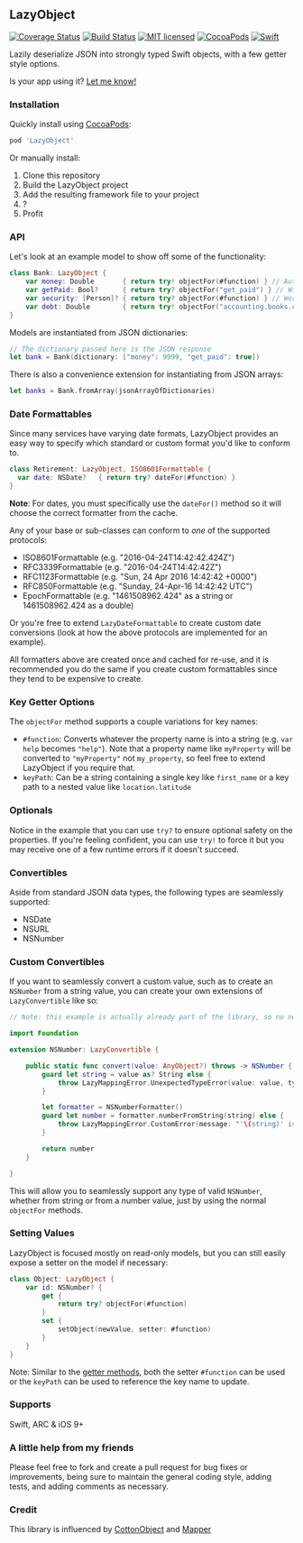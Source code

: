 ## LazyObject
[![Coverage Status](https://coveralls.io/repos/github/iwasrobbed/LazyObject/badge.svg?branch=master)](https://coveralls.io/github/iwasrobbed/LazyObject?branch=master)
[![Build Status](https://travis-ci.org/iwasrobbed/LazyObject.svg?branch=master)](https://travis-ci.org/iwasrobbed/LazyObject)
[![MIT licensed](https://img.shields.io/badge/license-MIT-blue.svg)](https://github.com/iwasrobbed/LazyObject/blob/master/LICENSE)
[![CocoaPods](https://img.shields.io/cocoapods/v/LazyObject.svg?maxAge=2592000)]()
[![Swift](https://img.shields.io/badge/language-Swift-blue.svg)](https://swift.org)

Lazily deserialize JSON into strongly typed Swift objects, with a few getter style options.

Is your app using it? [Let me know!](mailto:rob@desideratalabs.co)

### Installation

Quickly install using [CocoaPods](https://cocoapods.org): 

```ruby
pod 'LazyObject'
```

Or manually install:

1. Clone this repository
2. Build the LazyObject project
3. Add the resulting framework file to your project
4. ?
5. Profit

### API

Let's look at an example model to show off some of the functionality:

```swift
class Bank: LazyObject {
    var money: Double       { return try! objectFor(#function) } // Automagically converts #function to a "money" string
    var getPaid: Bool?      { return try? objectFor("get_paid") } // Will be nil if called and key/value don't exist
    var security: [Person]? { return try? objectFor(#function) } // Works with arrays of other LazyObjects as well
    var debt: Double        { return try! objectFor("accounting.books.cooked") } // Nested key paths are supported 
}
```

Models are instantiated from JSON dictionaries:

```swift
// The dictionary passed here is the JSON response
let bank = Bank(dictionary: ["money": 9999, "get_paid": true])
```

There is also a convenience extension for instantiating from JSON arrays:

```swift
let banks = Bank.fromArray(jsonArrayOfDictionaries)
```

### Date Formattables

Since many services have varying date formats, LazyObject provides an easy way to specify which standard or custom format you'd like to conform to.

```swift
class Retirement: LazyObject, ISO8601Formattable {
  var date: NSDate?   { return try? dateFor(#function) }
}
```

**Note**: For dates, you must specifically use the `dateFor()` method so it will choose the correct formatter from the cache.

Any of your base or sub-classes can conform to *one* of the supported protocols:

* ISO8601Formattable (e.g. "2016-04-24T14:42:42.424Z")
* RFC3339Formattable (e.g. "2016-04-24T14:42:42Z")
* RFC1123Formattable (e.g. "Sun, 24 Apr 2016 14:42:42 +0000")
* RFC850Formattable (e.g. "Sunday, 24-Apr-16 14:42:42 UTC")
* EpochFormattable (e.g. "1461508962.424" as a string or 1461508962.424 as a double)

Or you're free to extend `LazyDateFormattable` to create custom date conversions (look at how the above protocols are implemented for an example).

All formatters above are created once and cached for re-use, and it is recommended you do the same if you create custom formattables since they tend to be expensive to create.

### Key Getter Options

The `objectFor` method supports a couple variations for key names:

- `#function`: Converts whatever the property name is into a string (e.g. `var help` becomes `"help"`). Note that a property name like `myProperty` will be converted to `"myProperty"` not `my_property`, so feel free to extend LazyObject if you require that.
- `keyPath`: Can be a string containing a single key like `first_name` or a key path to a nested value like `location.latitude`

### Optionals

Notice in the example that you can use `try?` to ensure optional safety on the properties. If you're feeling confident, you can use `try!` to force it but you may receive one of a few runtime errors if it doesn't succeed.

### Convertibles

Aside from standard JSON data types, the following types are seamlessly supported:

* NSDate
* NSURL
* NSNumber

### Custom Convertibles

If you want to seamlessly convert a custom value, such as to create an `NSNumber` from a string value, you can create your own extensions of `LazyConvertible` like so:

```swift
// Note: this example is actually already part of the library, so no need to extend NSNumber

import Foundation

extension NSNumber: LazyConvertible {

    public static func convert(value: AnyObject?) throws -> NSNumber {
        guard let string = value as? String else {
            throw LazyMappingError.UnexpectedTypeError(value: value, type: String.self)
        }

        let formatter = NSNumberFormatter()
        guard let number = formatter.numberFromString(string) else {
            throw LazyMappingError.CustomError(message: "'\(string)' is not a valid input for NSNumber instantiation")
        }

        return number
    }

}
```

This will allow you to seamlessly support any type of valid `NSNumber`, whether from string or from a number value, just by using the normal `objectFor` methods.

### Setting Values

LazyObject is focused mostly on read-only models, but you can still easily expose a setter on the model if necessary:

```swift
class Object: LazyObject {
    var id: NSNumber? {
        get {
            return try? objectFor(#function)
        }
        set {
            setObject(newValue, setter: #function)
        }
    }
}
```

Note: Similar to the [getter methods](#key-getter-options), both the setter `#function` can be used or the `keyPath` can be used to reference the key name to update.

### Supports
Swift, ARC & iOS 9+

### A little help from my friends
Please feel free to fork and create a pull request for bug fixes or improvements, being sure to maintain the general coding style, adding tests, and adding comments as necessary.

### Credit
This library is influenced by [CottonObject](https://github.com/hermiteer/CottonObject) and [Mapper](https://github.com/lyft/mapper)
